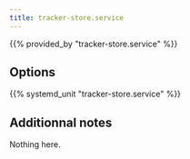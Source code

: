 ```yaml
---
title: tracker-store.service
---
```


{{% provided_by "tracker-store.service" %}}

## Options

{{% systemd_unit "tracker-store.service" %}}

## Additionnal notes

Nothing here.